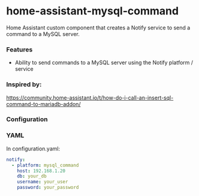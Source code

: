 # home-assistant-mysql-command
Home Assistant custom component that creates a Notify service to send a command to a MySQL server.

### Features
- Ability to send commands to a MySQL server using the Notify platform / service

### Inspired by:
https://community.home-assistant.io/t/how-do-i-call-an-insert-sql-command-to-mariadb-addon/

### Configuration
### YAML
In configuration.yaml:
```yaml
notify:
  - platform: mysql_command
    host: 192.168.1.20
    db: your_db
    username: your_user
    password: your_password
```
